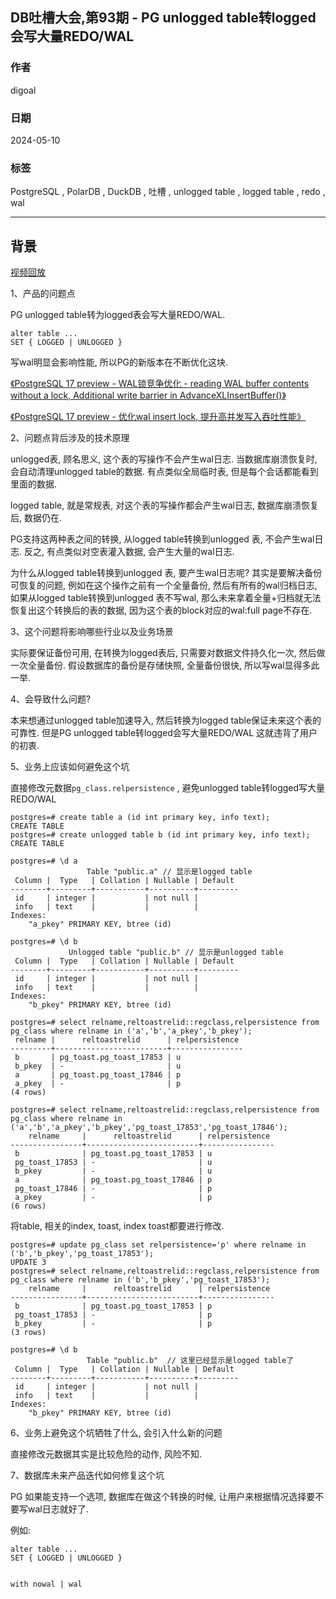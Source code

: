 ## DB吐槽大会,第93期 - PG unlogged table转logged会写大量REDO/WAL   
          
### 作者          
digoal          
          
### 日期          
2024-05-10          
          
### 标签          
PostgreSQL , PolarDB , DuckDB , 吐槽 , unlogged table , logged table , redo , wal   
          
----          
          
## 背景          
[视频回放]()          
          
1、产品的问题点          
      
PG unlogged table转为logged表会写大量REDO/WAL.     
```  
alter table ...   
SET { LOGGED | UNLOGGED }   
```  
    
写wal明显会影响性能, 所以PG的新版本在不断优化这块.  
  
[《PostgreSQL 17 preview - WAL锁竞争优化 - reading WAL buffer contents without a lock, Additional write barrier in AdvanceXLInsertBuffer()》](../202312/20231220_01.md)      
    
[《PostgreSQL 17 preview - 优化wal insert lock, 提升高并发写入吞吐性能》](../202307/20230726_01.md)      
  
2、问题点背后涉及的技术原理         
    
unlogged表, 顾名思义, 这个表的写操作不会产生wal日志. 当数据库崩溃恢复时, 会自动清理unlogged table的数据.  有点类似全局临时表, 但是每个会话都能看到里面的数据.    
  
logged table, 就是常规表, 对这个表的写操作都会产生wal日志, 数据库崩溃恢复后, 数据仍在.    
  
PG支持这两种表之间的转换, 从logged table转换到unlogged 表, 不会产生wal日志.  反之, 有点类似对空表灌入数据, 会产生大量的wal日志.    
  
为什么从logged table转换到unlogged 表, 要产生wal日志呢? 其实是要解决备份可恢复的问题, 例如在这个操作之前有一个全量备份, 然后有所有的wal归档日志, 如果从logged table转换到unlogged 表不写wal, 那么未来拿着全量+归档就无法恢复出这个转换后的表的数据, 因为这个表的block对应的wal:full page不存在.    
  
3、这个问题将影响哪些行业以及业务场景      
      
实际要保证备份可用, 在转换为logged表后, 只需要对数据文件持久化一次, 然后做一次全量备份. 假设数据库的备份是存储快照, 全量备份很快, 所以写wal显得多此一举.    
       
4、会导致什么问题?          
  
本来想通过unlogged table加速导入, 然后转换为logged table保证未来这个表的可靠性. 但是PG unlogged table转logged会写大量REDO/WAL 这就违背了用户的初衷.   
  
5、业务上应该如何避免这个坑          
      
直接修改元数据`pg_class.relpersistence` , 避免unlogged table转logged写大量REDO/WAL   
```  
postgres=# create table a (id int primary key, info text);  
CREATE TABLE  
postgres=# create unlogged table b (id int primary key, info text);  
CREATE TABLE  
  
postgres=# \d a  
                 Table "public.a" // 显示是logged table  
 Column |  Type   | Collation | Nullable | Default   
--------+---------+-----------+----------+---------  
 id     | integer |           | not null |   
 info   | text    |           |          |   
Indexes:  
    "a_pkey" PRIMARY KEY, btree (id)  
  
postgres=# \d b  
             Unlogged table "public.b" // 显示是unlogged table  
 Column |  Type   | Collation | Nullable | Default   
--------+---------+-----------+----------+---------  
 id     | integer |           | not null |   
 info   | text    |           |          |   
Indexes:  
    "b_pkey" PRIMARY KEY, btree (id)  
```  
  
```  
postgres=# select relname,reltoastrelid::regclass,relpersistence from pg_class where relname in ('a','b','a_pkey','b_pkey');  
 relname |      reltoastrelid      | relpersistence   
---------+-------------------------+----------------  
 b       | pg_toast.pg_toast_17853 | u  
 b_pkey  | -                       | u  
 a       | pg_toast.pg_toast_17846 | p  
 a_pkey  | -                       | p  
(4 rows)  
  
postgres=# select relname,reltoastrelid::regclass,relpersistence from pg_class where relname in ('a','b','a_pkey','b_pkey','pg_toast_17853','pg_toast_17846');  
    relname     |      reltoastrelid      | relpersistence   
----------------+-------------------------+----------------  
 b              | pg_toast.pg_toast_17853 | u  
 pg_toast_17853 | -                       | u  
 b_pkey         | -                       | u  
 a              | pg_toast.pg_toast_17846 | p  
 pg_toast_17846 | -                       | p  
 a_pkey         | -                       | p  
(6 rows)  
```  
  
将table, 相关的index, toast, index toast都要进行修改.    
  
```  
postgres=# update pg_class set relpersistence='p' where relname in ('b','b_pkey','pg_toast_17853');  
UPDATE 3  
postgres=# select relname,reltoastrelid::regclass,relpersistence from pg_class where relname in ('b','b_pkey','pg_toast_17853');  
    relname     |      reltoastrelid      | relpersistence   
----------------+-------------------------+----------------  
 b              | pg_toast.pg_toast_17853 | p  
 pg_toast_17853 | -                       | p  
 b_pkey         | -                       | p  
(3 rows)  
  
postgres=# \d b  
                 Table "public.b"  // 这里已经显示是logged table了  
 Column |  Type   | Collation | Nullable | Default   
--------+---------+-----------+----------+---------  
 id     | integer |           | not null |   
 info   | text    |           |          |   
Indexes:  
    "b_pkey" PRIMARY KEY, btree (id)  
```  
  
  
6、业务上避免这个坑牺牲了什么, 会引入什么新的问题          
    
直接修改元数据其实是比较危险的动作, 风险不知.    
  
7、数据库未来产品迭代如何修复这个坑          
    
PG 如果能支持一个选项, 数据库在做这个转换的时候, 让用户来根据情况选择要不要写wal日志就好了.  
  
例如:   
```  
alter table ...   
SET { LOGGED | UNLOGGED }   
  
  
with nowal | wal  
```  
     
